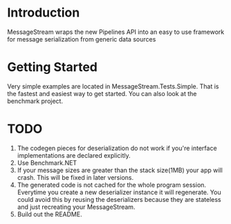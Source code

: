 # Introduction 
MessageStream wraps the new Pipelines API into an easy to use framework for message serialization from generic data sources

# Getting Started
Very simple examples are located in MessageStream.Tests.Simple. That is the fastest and easiest way to get started.
You can also look at the benchmark project.

# TODO
1. The codegen pieces for deserialization do not work if you're interface implementations are declared explicitly.
1. Use Benchmark.NET
1. If your message sizes are greater than the stack size(1MB) your app will crash. This will be fixed in later versions.
1. The generated code is not cached for the whole program session. Everytime you create a new deserializer instance it will regenerate. You could avoid this by reusing the deserializers because they are stateless and just recreating your MessageStream.
1. Build out the README.